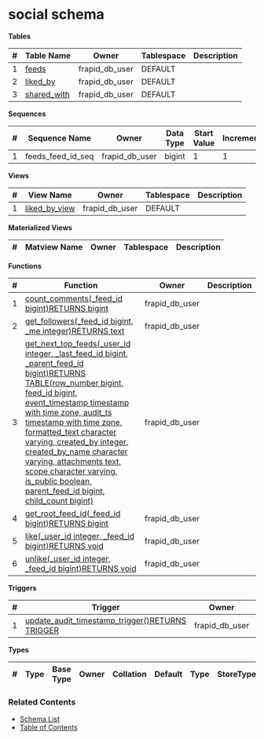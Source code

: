 # social schema

**Tables**

| # | Table Name | Owner | Tablespace | Description |
| --- | --- | --- | --- | --- |
| 1 | [feeds](../tables/social/feeds.md) | frapid_db_user | DEFAULT |  |
| 2 | [liked_by](../tables/social/liked_by.md) | frapid_db_user | DEFAULT |  |
| 3 | [shared_with](../tables/social/shared_with.md) | frapid_db_user | DEFAULT |  |



**Sequences**

| # | Sequence Name | Owner | Data Type | Start Value | Increment | Description |
| --- | --- | --- | --- | --- | --- | --- |
| 1 | feeds_feed_id_seq | frapid_db_user | bigint | 1 | 1 |  |


**Views**

| # | View Name | Owner | Tablespace | Description |
| --- | --- | --- | --- | --- |
| 1 | [liked_by_view](../views/social/liked_by_view.md) | frapid_db_user | DEFAULT |  |



**Materialized Views**

| # | Matview Name | Owner | Tablespace | Description |
| --- | --- | --- | --- | --- |



**Functions**

| # | Function | Owner | Description |
| --- | --- | --- | --- |
| 1 | [count_comments(_feed_id bigint)RETURNS bigint](../functions/social/count_comments-4245154.md) | frapid_db_user |  |
| 2 | [get_followers(_feed_id bigint, _me integer)RETURNS text](../functions/social/get_followers-4245155.md) | frapid_db_user |  |
| 3 | [get_next_top_feeds(_user_id integer, _last_feed_id bigint, _parent_feed_id bigint)RETURNS TABLE(row_number bigint, feed_id bigint, event_timestamp timestamp with time zone, audit_ts timestamp with time zone, formatted_text character varying, created_by integer, created_by_name character varying, attachments text, scope character varying, is_public boolean, parent_feed_id bigint, child_count bigint)](../functions/social/get_next_top_feeds-4245156.md) | frapid_db_user |  |
| 4 | [get_root_feed_id(_feed_id bigint)RETURNS bigint](../functions/social/get_root_feed_id-4245163.md) | frapid_db_user |  |
| 5 | [like(_user_id integer, _feed_id bigint)RETURNS void](../functions/social/like-4245164.md) | frapid_db_user |  |
| 6 | [unlike(_user_id integer, _feed_id bigint)RETURNS void](../functions/social/unlike-4245165.md) | frapid_db_user |  |



**Triggers**

| # | Trigger | Owner | Description |
| --- | --- | --- | --- |
| 1 | [update_audit_timestamp_trigger()RETURNS TRIGGER](../functions/social/update_audit_timestamp_trigger-4245166.md) | frapid_db_user |  |



**Types**

| # | Type | Base Type | Owner | Collation | Default | Type | StoreType | NotNull | Description |
| --- | --- | --- | --- | --- | --- | --- | --- | --- | --- |


### Related Contents
* [Schema List](../schemas.md)
* [Table of Contents](../../README.md)